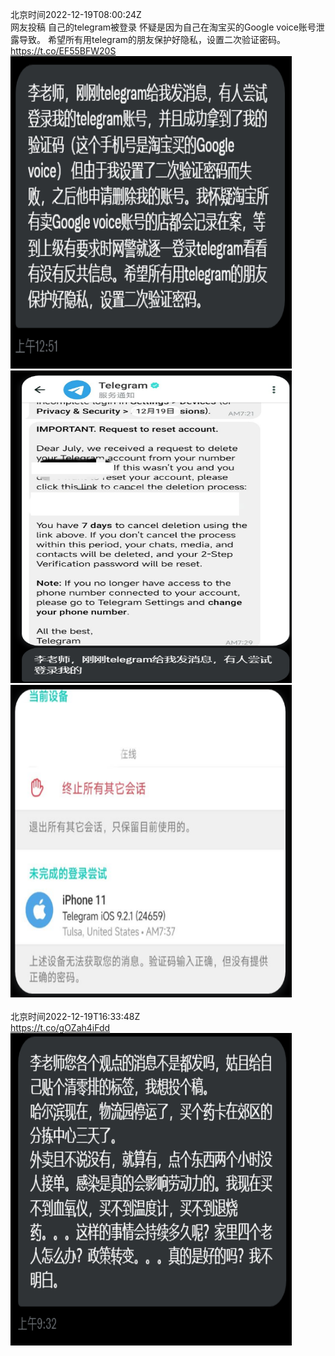 北京时间2022-12-19T08:00:24Z<br>网友投稿
自己的telegram被登录
怀疑是因为自己在淘宝买的Google voice账号泄露导致。
希望所有用telegram的朋友保护好隐私，设置二次验证密码。 https://t.co/EF55BFW20S<br><img src='/temp/image/2022/n-Month-12/1604627671434100740_0.jpg' width='450' height='500'><img src='/temp/image/2022/n-Month-12/1604627671434100740_1.jpg' width='450' height='500'><img src='/temp/image/2022/n-Month-12/1604627671434100740_2.jpg' width='450' height='500'><br><br>北京时间2022-12-19T16:33:48Z<br>https://t.co/gOZah4iFdd<br><img src='/temp/image/2022/n-Month-12/1604756873529344002_0.jpg' width='450' height='500'><br><br>